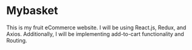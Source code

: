 # Mybasket
This is my fruit eCommerce website. I will be using React.js, Redux, and Axios. Additionally, I will be implementing add-to-cart functionality and Routing.
